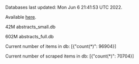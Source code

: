 Databases last updated: Mon Jun  6 21:41:53 UTC 2022. 

Available [here](https://github.com/cbeauhilton/ash-db/releases).


42M	abstracts_small.db

602M	abstracts_full.db

Current number of items in db:
[{"count(*)": 96904}]

Current number of scraped items in db:
[{"count(*)": 70704}]
